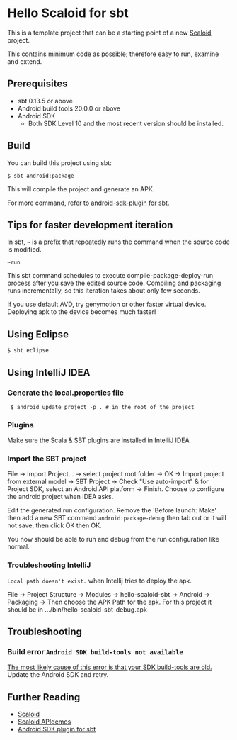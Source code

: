 # Hello Scaloid for sbt

This is a template project that can be a starting point of a new [Scaloid](https://github.com/pocorall/scaloid) project.

This contains minimum code as possible; therefore easy to run, examine and extend.

Prerequisites
-------------
* sbt 0.13.5 or above
* Android build tools 20.0.0 or above
* Android SDK
  - Both SDK Level 10 and the most recent version should be installed.

Build
-----
You can build this project using sbt:

    $ sbt android:package

This will compile the project and generate an APK.

For more command, refer to [android-sdk-plugin for sbt](https://github.com/pfn/android-sdk-plugin).

Tips for faster development iteration
-------------------------------------
In sbt, `~` is a prefix that repeatedly runs the command when the source code is modified.

    ~run
    
This sbt command schedules to execute compile-package-deploy-run process after you save the edited source code.
Compiling and packaging runs incrementally, so this iteration takes about only few seconds.

If you use default AVD, try genymotion or other faster virtual device. Deploying apk to the device becomes much faster!

Using Eclipse
-------------

    $ sbt eclipse

Using IntelliJ IDEA
-------------------

### Generate the local.properties file

     $ android update project -p . # in the root of the project

### Plugins

Make sure the Scala & SBT plugins are installed in IntelliJ IDEA

### Import the SBT project

 File -> Import Project... -> select project root folder -> OK -> Import project from external model -> SBT Project
-> Check "Use auto-import" & for Project SDK, select an Android API platform -> Finish. Choose to configure the
android project when IDEA asks.

Edit the generated run configuration. Remove the 'Before launch: Make' then add a new SBT command `android:package-debug` then tab out or it
will not save, then click OK then OK.

You now should be able to run and debug from the run configuration like normal.

### Troubleshooting IntelliJ

`Local path doesn't exist.` when Intellij tries to deploy the apk.
 
File -> Project Structure -> Modules -> hello-scaloid-sbt -> Android -> Packaging -> Then choose the APK Path for
the apk. For this project it should be in .../bin/hello-scaloid-sbt-debug.apk

Troubleshooting
---------------

### Build error `Android SDK build-tools not available`
[The most likely cause of this error is that your SDK build-tools are old.](https://github.com/pfn/android-sdk-plugin/issues/13) Update the Android SDK and retry.

Further Reading
---------------
- [Scaloid](https://github.com/pocorall/scaloid)
- [Scaloid APIdemos](https://github.com/pocorall/scaloid-apidemos)
- [Android SDK plugin for sbt](https://github.com/pfn/android-sdk-plugin)

